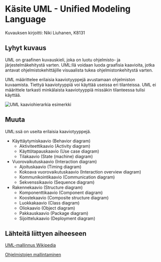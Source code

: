 # Käsite UML - Unified Modeling Language	

Kuvauksen kirjoitti: Niki Liuhanen, K8131

## Lyhyt kuvaus
UML on graafinen kuvauskieli, joka on luotu ohjelmisto- ja järjestelmäkehitystä varten. UML:llä voidaan luoda graafisia kaavioita, jotka antavat ohjelmistokehittäjille visuaalista tukea ohjelmistonkehitystä varten.

UML määrittelee erilaisia kaaviotyyppejä avustamaan ohjelmiston kuvaamista. Tiettyä kaaviotyyppiä voi käyttää useissa eri tilanteissa. UML ei määrittele tarkasti minkälaista kaaviotyyppiä missäkin tilanteessa tulisi käyttää. 

![UML kaaviohierarkia esimerkki](https://upload.wikimedia.org/wikipedia/commons/6/6f/Uml_hierarchie_des_diagrammes.png)


## Muuta

UML:ssä on useita erilaisia kaaviotyyppejä. 
* Käyttäytymiskaavio (Behavior diagram)
  *  Aktiviteettikaavio (Activity diagram)
  * Käyttötapauskaavio (Use case diagram)
  * Tilakaavio (State (machine) diagram)
* Vuorovaikutuskaavio (Interaction diagram)
  * Ajoituskaavio (Timing diagram)
  * Kokoava vuorovaikutuskaavio (Interaction overview diagram)
  * Kommunikointikaavio (Communication diagram)
  * Sekvenssikaavio (Sequence diagram)
* Rakennekaavio (Structure diagram)
  * Komponenttikaavio (Component diagram)
  * Koostekaavio (Composite structure diagram)
  * Luokkakaavio (Class diagram)
  * Oliokaavio (Object diagram)
  * Pakkauskaavio (Package diagram)
  * Sijoittelukaavio (Deployment diagram)


## Lähteitä liittyen aiheeseen

[UML-mallinnus Wikipedia](https://fi.wikipedia.org/wiki/UML-mallinnus)

[Ohjelmistojen mallintaminen](https://www.cs.helsinki.fi/u/mluukkai/ohmas10/ohma.pdf)
